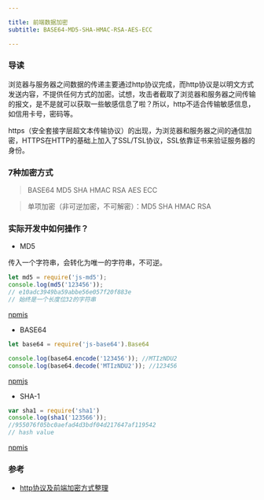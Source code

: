 ```yaml
---

title: 前端数据加密
subtitle: BASE64-MD5-SHA-HMAC-RSA-AES-ECC

---
```


### 导读

​	浏览器与服务器之间数据的传递主要通过http协议完成，而http协议是以明文方式发送内容，不提供任何方式的加密。试想，攻击者截取了浏览器和服务器之间传输的报文，是不是就可以获取一些敏感信息了啦？所以，http不适合传输敏感信息，如信用卡号，密码等。

​	https（安全套接字层超文本传输协议）的出现，为浏览器和服务器之间的通信加密，HTTPS在HTTP的基础上加入了SSL/TSL协议，SSL依靠证书来验证服务器的身份。

### 7种加密方式

>  BASE64		MD5	SHA		HMAC	RSA		AES		ECC

> 单项加密（非可逆加密，不可解密）：MD5	SHA		HMAC	RSA

### 实际开发中如何操作？

- MD5

传入一个字符串，会转化为唯一的字符串，不可逆。

```js
let md5 = require('js-md5');
console.log(md5('123456')); 
// e10adc3949ba59abbe56e057f20f883e
// 始终是一个长度位32的字符串
```

[npmis](https://www.npmjs.com/package/js-md5)

- BASE64

```js
let base64 = require('js-base64').Base64

console.log(base64.encode('123456')); //MTIzNDU2
console.log(base64.decode('MTIzNDU2')); //123456
```

[npmjs](https://www.npmjs.com/package/js-base64)

- SHA-1

```js
var sha1 = require('sha1')
console.log(sha1('123566')); 
//955076f05bc0aefad4d3bdf04d217647af119542
// hash value
```

[npmis](https://www.npmjs.com/package/sha1)

### 参考

- [http协议及前端加密方式整理](https://blog.csdn.net/guxingsheng/article/details/84451430)
